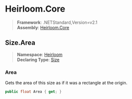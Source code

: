 # Heirloom.Core

> **Framework**: .NETStandard,Version=v2.1  
> **Assembly**: [Heirloom.Core][0]  

## Size.Area

> **Namespace**: [Heirloom][0]  
> **Declaring Type**: [Size][1]  

### Area

Gets the area of this size as if it was a rectangle at the origin.

```cs
public float Area { get; }
```

[0]: ../../../Heirloom.Core.md
[1]: ../Size.md
